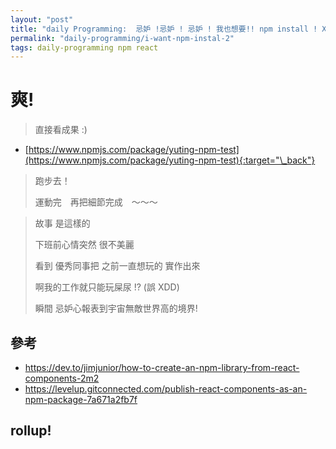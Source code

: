 ```yaml
---
layout: "post"
title: "daily Programming:  忌妒 !忌妒 ! 忌妒 ! 我也想要!! npm install ! XD"
permalink: "daily-programming/i-want-npm-instal-2"
tags: daily-programming npm react
---
```


# 爽!

> 直接看成果 :)

- [https://www.npmjs.com/package/yuting-npm-test](https://www.npmjs.com/package/yuting-npm-test){:target="\_back"}

> 跑步去！
>
> 運動完　再把細節完成　～～～

> 故事 是這樣的
>
> 下班前心情突然 很不美麗
>
> 看到 優秀同事把 之前一直想玩的 實作出來
>
> 啊我的工作就只能玩屎尿 !? (誤 XDD)
>
> 瞬間 忌妒心報表到宇宙無敵世界高的境界!

## 參考

- https://dev.to/jimjunior/how-to-create-an-npm-library-from-react-components-2m2
- https://levelup.gitconnected.com/publish-react-components-as-an-npm-package-7a671a2fb7f

## rollup!
